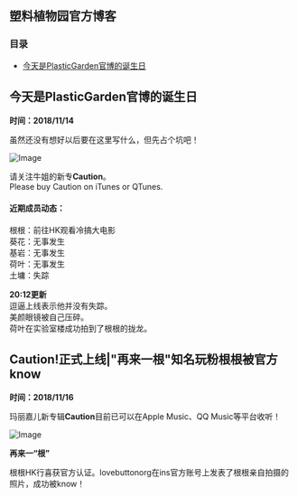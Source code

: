 ## 塑料植物园官方博客
### 目录
- [今天是PlasticGarden官博的诞生日](#para_1)

<span id="para_1"></span>
## 今天是PlasticGarden官博的诞生日

**时间：2018/11/14**

虽然还没有想好以后要在这里写什么，但先占个坑吧！

![Image](http://logoonline.mtvnimages.com/uri/mgid:ao:image:logotv.com:490988?quality=0.8&format=jpg&width=480&height=270)

请关注牛姐的新专**Caution**。  
Please buy Caution on iTunes or QTunes.   

#### 近期成员动态：  
根根：前往HK观看冷搞大电影  
葵花：无事发生  
基岩：无事发生  
荷叶：无事发生  
土墉：失踪

**20:12更新**  
逗逼上线表示他并没有失踪。  
美颜眼镜被自己压碎。  
荷叶在实验室楼成功拍到了根根的拢龙。

## Caution!正式上线|"再来一根"知名玩粉根根被官方know

**时间：2018/11/16**

玛丽嘉儿新专辑**Caution**目前已可以在Apple Music、QQ Music等平台收听！

![Image](https://tse1-mm.cn.bing.net/th?id=OIP.sFjuD4g4jgRhhVgmJHqgfwHaEE&w=300&h=165&c=7&o=5&pid=1.7)

**再来一“根”**

根根HK行喜获官方认证。lovebuttonorg在ins官方账号上发表了根根亲自拍摄的照片，成功被know！
